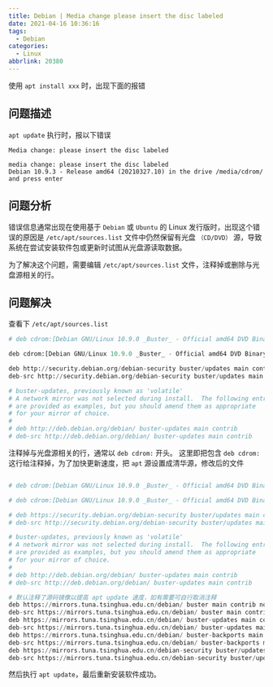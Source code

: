 ```yaml
---
title: Debian | Media change please insert the disc labeled
date: 2021-04-16 10:36:16
tags:
  - Debian
categories:
  - Linux
abbrlink: 20380
---
```


使用 `apt install xxx` 时，出现下面的报错 <!--more-->

## 问题描述

`apt update` 执行时，报以下错误

```shell
Media change: please insert the disc labeled

media change: please insert the disc labeled
Debian 10.9.3 - Release amd64 (20210327.10) in the drive /media/cdrom/ and press enter
```

## 问题分析

错误信息通常出现在使用基于 `Debian` 或 `Ubuntu` 的 Linux 发行版时，出现这个错误的原因是 `/etc/apt/sources.list` 文件中仍然保留有光盘 `（CD/DVD）` 源，导致系统在尝试安装软件包或更新时试图从光盘源读取数据。

为了解决这个问题，需要编辑 `/etc/apt/sources.list` 文件，注释掉或删除与光盘源相关的行。

## 问题解决

查看下 `/etc/apt/sources.list`

```python
# deb cdrom:[Debian GNU/Linux 10.9.0 _Buster_ - Official amd64 DVD Binary-1 20210327-10:39]/ buster contrib main

deb cdrom:[Debian GNU/Linux 10.9.0 _Buster_ - Official amd64 DVD Binary-1 20210327-10:39]/ buster contrib main

deb http://security.debian.org/debian-security buster/updates main contrib
deb-src http://security.debian.org/debian-security buster/updates main contrib

# buster-updates, previously known as 'volatile'
# A network mirror was not selected during install.  The following entries
# are provided as examples, but you should amend them as appropriate
# for your mirror of choice.
#
# deb http://deb.debian.org/debian/ buster-updates main contrib
# deb-src http://deb.debian.org/debian/ buster-updates main contrib
```

注释掉与光盘源相关的行，通常以 `deb cdrom:` 开头。
这里即把包含 `deb cdrom:` 这行给注释掉，为了加快更新速度，把 `apt` 源设置成清华源，修改后的文件

```python

# deb cdrom:[Debian GNU/Linux 10.9.0 _Buster_ - Official amd64 DVD Binary-1 20210327-10:39]/ buster contrib main

# deb cdrom:[Debian GNU/Linux 10.9.0 _Buster_ - Official amd64 DVD Binary-1 20210327-10:39]/ buster contrib main

# deb https://security.debian.org/debian-security buster/updates main contrib
# deb-src http://security.debian.org/debian-security buster/updates main contrib

# buster-updates, previously known as 'volatile'
# A network mirror was not selected during install.  The following entries
# are provided as examples, but you should amend them as appropriate
# for your mirror of choice.
#
# deb http://deb.debian.org/debian/ buster-updates main contrib
# deb-src http://deb.debian.org/debian/ buster-updates main contrib

# 默认注释了源码镜像以提高 apt update 速度，如有需要可自行取消注释
deb https://mirrors.tuna.tsinghua.edu.cn/debian/ buster main contrib non-free
deb-src https://mirrors.tuna.tsinghua.edu.cn/debian/ buster main contrib non-free
deb https://mirrors.tuna.tsinghua.edu.cn/debian/ buster-updates main contrib non-free
deb-src https://mirrors.tuna.tsinghua.edu.cn/debian/ buster-updates main contrib non-free
deb https://mirrors.tuna.tsinghua.edu.cn/debian/ buster-backports main contrib non-free
deb-src https://mirrors.tuna.tsinghua.edu.cn/debian/ buster-backports main contrib non-free
deb https://mirrors.tuna.tsinghua.edu.cn/debian-security buster/updates main contrib non-free
deb-src https://mirrors.tuna.tsinghua.edu.cn/debian-security buster/updates main contrib non-free
```

然后执行 `apt update`，最后重新安装软件成功。
